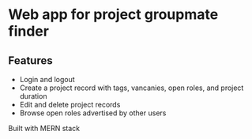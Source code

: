 # Web app for project groupmate finder
## Features
- Login and logout
- Create a project record with tags, vancanies, open roles, and project duration
- Edit and delete project records
- Browse open roles advertised by other users

Built with MERN stack